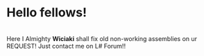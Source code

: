 <body><h1>Hello fellows!</h1></body><br>
Here I Almighty <b>Wiciaki</b> shall fix old non-working assemblies on ur REQUEST! Just contact me on L# Forum!!
